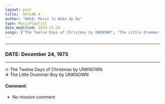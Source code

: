 ```yaml
---
layout: post
title:  SKYLAB 4
author: "NASA: Music to Wake Up By"
type: MusicPlaylist
date_modified: 1973-12-24
songs: ["The Twelve Days of Christmas by UNKNOWN", "The Little Drummer Boy by UNKNOWN"]
---
```


----
### DATE: December 24, 1973
----
✫ The Twelve Days of Christmas by UNKNOWN  &nbsp;<br />
✵ The Little Drummer Boy by UNKNOWN

#### Comment:
* No mission comment



<br/>
<center>
	<a target="_blank"
	   href="https://twitter.com/intent/tweet?hashtags=Space,NASA,Playlist,NASAWakeupCalls,SpaceProgram&text={{ page.author}}, '{{ page.songs.first }}' {{ page.title }}, {{ page.date | date: '%B %d, %Y' }}. {{ site.url }}{{ page.url }}&via=nasawakeupcalls"><i class="fab fa-twitter" alt="Tweet this page" style="font-size: 1.3em;"></i></a>
	&nbsp; 	<i class="fas fa-user-astronaut" style="font-size: 1.5em;"></i> &nbsp;
    <a type="amzn" search="'The Twelve Days of Christmas by UNKNOWN' or 'The Little Drummer Boy by UNKNOWN'" category="popular music">
    <i class="fab fa-amazon" style="font-size: 1.3em;"></i></a>
</center>
